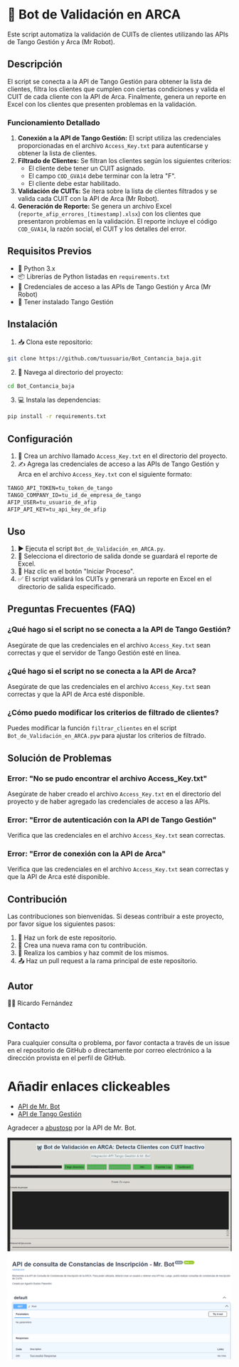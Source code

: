 # 🤖 Bot de Validación en ARCA

Este script automatiza la validación de CUITs de clientes utilizando las APIs de Tango Gestión y Arca (Mr Robot).

## Descripción

El script se conecta a la API de Tango Gestión para obtener la lista de clientes, filtra los clientes que cumplen con ciertas condiciones y valida el CUIT de cada cliente con la API de Arca. Finalmente, genera un reporte en Excel con los clientes que presenten problemas en la validación.

### Funcionamiento Detallado

1. **Conexión a la API de Tango Gestión:** El script utiliza las credenciales proporcionadas en el archivo `Access_Key.txt` para autenticarse y obtener la lista de clientes.
2. **Filtrado de Clientes:** Se filtran los clientes según los siguientes criterios:
    - El cliente debe tener un CUIT asignado.
    - El campo `COD_GVA14` debe terminar con la letra "F".
    - El cliente debe estar habilitado.
3. **Validación de CUITs:** Se itera sobre la lista de clientes filtrados y se valida cada CUIT con la API de Arca (Mr Robot).
4. **Generación de Reporte:** Se genera un archivo Excel (`reporte_afip_errores_[timestamp].xlsx`) con los clientes que presentaron problemas en la validación. El reporte incluye el código `COD_GVA14`, la razón social, el CUIT y los detalles del error.

## Requisitos Previos

- 🐍 Python 3.x
- 📦 Librerías de Python listadas en `requirements.txt`
- 🔑 Credenciales de acceso a las APIs de Tango Gestión y Arca (Mr Robot)
- 🏢 Tener instalado Tango Gestión

## Instalación

1. 📥 Clona este repositorio:
```bash
git clone https://github.com/tuusuario/Bot_Contancia_baja.git
```
2. 📂 Navega al directorio del proyecto:
```bash
cd Bot_Contancia_baja
```
3. 💻 Instala las dependencias:
```bash
pip install -r requirements.txt
```

## Configuración

1. 🔑 Crea un archivo llamado `Access_Key.txt` en el directorio del proyecto.
2. ✍️ Agrega las credenciales de acceso a las APIs de Tango Gestión y Arca en el archivo `Access_Key.txt` con el siguiente formato:

```
TANGO_API_TOKEN=tu_token_de_tango
TANGO_COMPANY_ID=tu_id_de_empresa_de_tango
AFIP_USER=tu_usuario_de_afip
AFIP_API_KEY=tu_api_key_de_afip
```

## Uso

1. ▶️ Ejecuta el script `Bot_de_Validación_en_ARCA.py`.
2. 📁 Selecciona el directorio de salida donde se guardará el reporte de Excel.
3. 🚀 Haz clic en el botón "Iniciar Proceso".
4. ✅ El script validará los CUITs y generará un reporte en Excel en el directorio de salida especificado.

## Preguntas Frecuentes (FAQ)

### ¿Qué hago si el script no se conecta a la API de Tango Gestión?

Asegúrate de que las credenciales en el archivo `Access_Key.txt` sean correctas y que el servidor de Tango Gestión esté en línea.

### ¿Qué hago si el script no se conecta a la API de Arca?

Asegúrate de que las credenciales en el archivo `Access_Key.txt` sean correctas y que la API de Arca esté disponible.

### ¿Cómo puedo modificar los criterios de filtrado de clientes?

Puedes modificar la función `filtrar_clientes` en el script `Bot_de_Validación_en_ARCA.pyw` para ajustar los criterios de filtrado.

## Solución de Problemas

### Error: "No se pudo encontrar el archivo Access_Key.txt"

Asegúrate de haber creado el archivo `Access_Key.txt` en el directorio del proyecto y de haber agregado las credenciales de acceso a las APIs.

### Error: "Error de autenticación con la API de Tango Gestión"

Verifica que las credenciales en el archivo `Access_Key.txt` sean correctas.

### Error: "Error de conexión con la API de Arca"

Verifica que las credenciales en el archivo `Access_Key.txt` sean correctas y que la API de Arca esté disponible.

## Contribución

Las contribuciones son bienvenidas. Si deseas contribuir a este proyecto, por favor sigue los siguientes pasos:

1. 🍴 Haz un fork de este repositorio.
2. 🌿 Crea una nueva rama con tu contribución.
3. 💾 Realiza los cambios y haz commit de los mismos.
4. 📤 Haz un pull request a la rama principal de este repositorio.

## Autor

👨‍💻 Ricardo Fernández

## Contacto

Para cualquier consulta o problema, por favor contacta a través de un issue en el repositorio de GitHub o directamente por correo electrónico a la dirección provista en el perfil de GitHub.

# Añadir enlaces clickeables

- [API de Mr. Bot](https://api-constancias-de-inscripcion.mrbot.com.ar/docs#/default/root__get)
- [API de Tango Gestión](https://ayudas.axoft.com/23ar/documentos/operacion/apertura_oper/api_oper/)

Agradecer a [abustosp](https://github.com/abustosp) por la API de Mr. Bot.

![Bot de Validación](Bot_de_Validación.png)
![API de Mr Bot](API.png)

